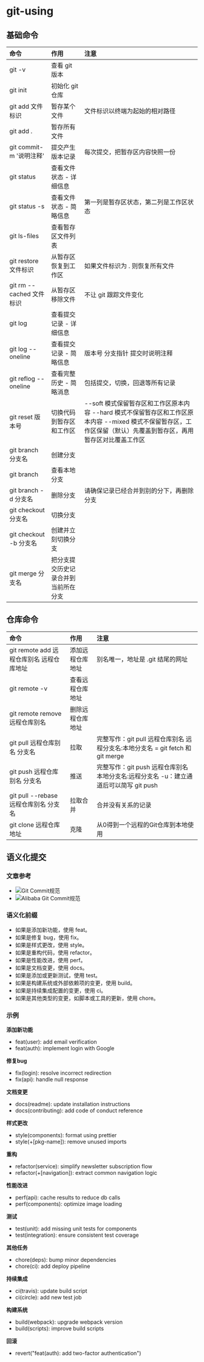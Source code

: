 # git-using

## **基础命令**

|命令|作用|注意|
| :- | :- | :- |
|git -v|查看 git 版本||
|git init|初始化 git 仓库||
|git add 文件标识|暂存某个文件|文件标识以终端为起始的相对路径|
|git add .|暂存所有文件||
|git commit-m '说明注释'|提交产生版本记录|每次提交，把暂存区内容快照一份|
|git status|查看文件状态 - 详细信息||
|git status -s|查看文件状态 - 简略信息|第一列是暂存区状态，第二列是工作区状态|
|git ls-files|查看暂存区文件列表||
|git restore 文件标识|从暂存区恢复到工作区|如果文件标识为 . 则恢复所有文件|
|git rm --cached 文件标识|从暂存区移除文件|不让 git 跟踪文件变化|
|git log|查看提交记录 - 详细信息||
|git log --oneline|查看提交记录 - 简略信息|版本号 分支指针 提交时说明注释|
|git reflog --oneline|查看完整历史 - 简略消息|包括提交，切换，回退等所有记录|
|git reset 版本号|切换代码到暂存区和工作区|--soft 模式保留暂存区和工作区原本内容 --hard 模式不保留暂存区和工作区原本内容 --mixed 模式不保留暂存区，工作区保留（默认）先覆盖到暂存区，再用暂存区对比覆盖工作区|
|git branch 分支名|创建分支||
|git branch|查看本地分支||
|git branch -d 分支名|删除分支|请确保记录已经合并到别的分下，再删除分支|
|git checkout 分支名|切换分支||
|git checkout -b 分支名|创建并立刻切换分支||
|git merge 分支名|把分支提交历史记录合并到当前所在分支||

## **仓库命令**

|命令|作用|注意|
| :- | :- | :- |
|git remote add 远程仓库别名 远程仓库地址|添加远程仓库地址|别名唯一，地址是 .git 结尾的网址|
|git remote -v|查看远程仓库地址||
|git remote remove 远程仓库别名|删除远程仓库地址||
|git pull 远程仓库别名 分支名|拉取|完整写作：git pull 远程仓库别名 远程分支名:本地分支名 = git fetch 和 git merge|
|git push 远程仓库别名 分支名|推送|完整写作：git push 远程仓库别名 本地分支名:远程分支名 -u：建立通道后可以简写 git push|
|git pull --rebase 远程仓库别名 分支名|拉取合并|合并没有关系的记录|
|git clone 远程仓库地址|克隆|从0得到一个远程的Git仓库到本地使用|

## **语义化提交**

### **文章参考**

- ![Git Commit规范](https://zhuanlan.zhihu.com/p/268051722)
- ![Alibaba Git Commit规范](https://zhuanlan.zhihu.com/p/182553920)

### **语义化前缀**

- 如果是添加新功能，使用 feat。
- 如果是修复 bug，使用 fix。
- 如果是样式更改，使用 style。
- 如果是重构代码，使用 refactor。
- 如果是性能改进，使用 perf。
- 如果是文档变更，使用 docs。
- 如果是添加或更新测试，使用 test。
- 如果是构建系统或外部依赖项的变更，使用 build。
- 如果是持续集成配置的变更，使用 ci。
- 如果是其他类型的变更，如脚本或工具的更新，使用 chore。

### **示例**

**添加新功能**
- feat(user): add email verification
- feat(auth): implement login with Google

**修复bug**
- fix(login): resolve incorrect redirection
- fix(api): handle null response

**文档变更**
- docs(readme): update installation instructions
- docs(contributing): add code of conduct reference

**样式更改**
- style(components): format using prettier
- style(+[pkg-name]): remove unused imports

**重构**
- refactor(service): simplify newsletter subscription flow
- refactor(+[navigation]): extract common navigation logic

**性能改进**
- perf(api): cache results to reduce db calls
- perf(components): optimize image loading

**测试**
- test(unit): add missing unit tests for components
- test(integration): ensure consistent test coverage

**其他任务**
- chore(deps): bump minor dependencies
- chore(ci): add deploy pipeline

**持续集成**
- ci(travis): update build script
- ci(circle): add new test job

**构建系统**
- build(webpack): upgrade webpack version
- build(scripts): improve build scripts

**回滚**
- revert("feat(auth): add two-factor authentication")


